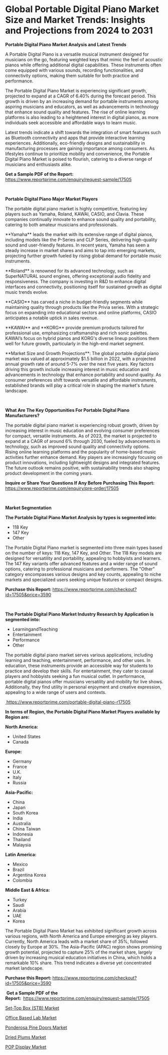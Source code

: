 <p><h1>Global Portable Digital Piano Market Size and Market Trends: Insights and Projections from 2024 to 2031</h1></p><p><strong>Portable Digital Piano Market Analysis and Latest Trends</strong></p>
<p><p>A Portable Digital Piano is a versatile musical instrument designed for musicians on the go, featuring weighted keys that mimic the feel of acoustic pianos while offering additional digital capabilities. These instruments often come equipped with various sounds, recording functionalities, and connectivity options, making them suitable for both practice and performance.</p><p>The Portable Digital Piano Market is experiencing significant growth, projected to expand at a CAGR of 6.40% during the forecast period. This growth is driven by an increasing demand for portable instruments among aspiring musicians and educators, as well as advancements in technology that enhance sound quality and features. The rise of online learning platforms is also leading to a heightened interest in digital pianos, as more individuals seek accessible and affordable ways to learn music.</p><p>Latest trends indicate a shift towards the integration of smart features such as Bluetooth connectivity and apps that provide interactive learning experiences. Additionally, eco-friendly designs and sustainability in manufacturing processes are gaining importance among consumers. As lifestyles continue to prioritize mobility and convenience, the Portable Digital Piano Market is poised to flourish, catering to a diverse range of musicians and enthusiasts alike.</p></p>
<p><strong>Get a Sample PDF of the Report:&nbsp;</strong> <a href="https://www.reportprime.com/enquiry/request-sample/17505?utm_campaign=16&utm_medium=2&utm_source=Github&utm_content=ia&utm_term=19112024&utm_id=portable-digital-piano">https://www.reportprime.com/enquiry/request-sample/17505</a></p>
<p>&nbsp;</p>
<p><strong>Portable Digital Piano Major Market Players</strong></p>
<p><p>The portable digital piano market is highly competitive, featuring key players such as Yamaha, Roland, KAWAI, CASIO, and Clavia. These companies continually innovate to enhance sound quality and portability, catering to both amateur musicians and professionals.</p><p>**Yamaha** leads the market with its extensive range of digital pianos, including models like the P-Series and CLP Series, delivering high-quality sound and user-friendly features. In recent years, Yamaha has seen a steady increase in market shares and aims to tap into emerging markets, projecting further growth fueled by rising global demand for portable music instruments.</p><p>**Roland** is renowned for its advanced technology, such as SuperNATURAL sound engines, offering exceptional audio fidelity and responsiveness. The company is investing in R&D to enhance digital interfaces and connectivity, positioning itself for sustained growth as digital music trends evolve.</p><p>**CASIO** has carved a niche in budget-friendly segments while maintaining quality through products like the Privia series. With a strategic focus on expanding into educational sectors and online platforms, CASIO anticipates a notable uptick in sales revenue.</p><p>**KAWAI** and **KORG** provide premium products tailored for professional use, emphasizing craftsmanship and rich sonic palettes. KAWAI’s focus on hybrid pianos and KORG's diverse lineup positions them well for future growth, particularly in the high-end market segment.</p><p>**Market Size and Growth Projections**: The global portable digital piano market was valued at approximately $1.5 billion in 2022, with a projected annual growth rate of around 5-7% over the next five years. Key factors driving this growth include increasing interest in music education and advancements in technology that enhance portability and sound quality. As consumer preferences shift towards versatile and affordable instruments, established brands will play a critical role in shaping the market's future landscape.</p></p>
<p>&nbsp;</p>
<p><strong>What Are The Key Opportunities For Portable Digital Piano Manufacturers?</strong></p>
<p><p>The portable digital piano market is experiencing robust growth, driven by increasing interest in music education and evolving consumer preferences for compact, versatile instruments. As of 2023, the market is projected to expand at a CAGR of around 6% through 2030, fueled by advancements in technology, such as improved sound quality and connectivity options. Rising online learning platforms and the popularity of home-based music activities further enhance demand. Key players are increasingly focusing on product innovations, including lightweight designs and integrated features. The future outlook remains positive, with sustainability trends also shaping product development in the coming years.</p></p>
<p><strong>Inquire or Share Your Questions If Any Before Purchasing This Report:</strong> <a href="https://www.reportprime.com/enquiry/pre-order/17505?utm_campaign=16&utm_medium=2&utm_source=Github&utm_content=ia&utm_term=19112024&utm_id=portable-digital-piano">https://www.reportprime.com/enquiry/pre-order/17505</a></p>
<p>&nbsp;</p>
<p><strong>Market Segmentation</strong></p>
<p><strong>The Portable Digital Piano Market Analysis by types is segmented into:</strong></p>
<p><ul><li>118 Key</li><li>147 Key</li><li>Other</li></ul></p>
<p><p>The Portable Digital Piano market is segmented into three main types based on the number of keys: 118 Key, 147 Key, and Other. The 118 Key models are designed for versatility and portability, appealing to hobbyists and learners. The 147 Key variants offer advanced features and a wider range of sound options, catering to professional musicians and performers. The "Other" category encompasses various designs and key counts, appealing to niche markets and specialized users seeking unique features or compact designs.</p></p>
<p><strong>Purchase this Report:&nbsp;</strong><a href="https://www.reportprime.com/checkout?id=17505&price=3590&utm_campaign=16&utm_medium=2&utm_source=Github&utm_content=ia&utm_term=19112024&utm_id=portable-digital-piano">https://www.reportprime.com/checkout?id=17505&price=3590</a></p>
<p>&nbsp;</p>
<p><strong>The Portable Digital Piano Market Industry Research by Application is segmented into:</strong></p>
<p><ul><li>LearningandTeaching</li><li>Entertainment</li><li>Performance</li><li>Other</li></ul></p>
<p><p>The portable digital piano market serves various applications, including learning and teaching, entertainment, performance, and other uses. In education, these instruments provide an accessible way for students to practice and develop their skills. For entertainment, they cater to casual players and hobbyists seeking a fun musical outlet. In performance, portable digital pianos offer musicians versatility and mobility for live shows. Additionally, they find utility in personal enjoyment and creative expression, appealing to a wide range of users and contexts.</p></p>
<p><a href="https://www.reportprime.com/portable-digital-piano-r17505?utm_campaign=16&utm_medium=2&utm_source=Github&utm_content=ia&utm_term=19112024&utm_id=portable-digital-piano">&nbsp;https://www.reportprime.com/portable-digital-piano-r17505</a></p>
<p><strong>In terms of Region, the Portable Digital Piano Market Players available by Region are:</strong></p>
<p>
    <p> <strong> North America: </strong>
        <ul>
            <li>United States</li>
            <li>Canada</li>
        </ul>
        </p> 
    <p> <strong> Europe: </strong>
        <ul>
            <li>Germany</li>
            <li>France</li>
            <li>U.K.</li>
            <li>Italy</li>
            <li>Russia</li>
        </ul>
        </p> 
    <p> <strong> Asia-Pacific: </strong>
        <ul>
            <li>China</li>
            <li>Japan</li>
            <li>South Korea</li>
            <li>India</li>
            <li>Australia</li>
            <li>China Taiwan</li>
            <li>Indonesia</li>
            <li>Thailand</li>
            <li>Malaysia</li>
        </ul>
        </p> 
    <p> <strong> Latin America: </strong>
        <ul>
            <li>Mexico</li>
            <li>Brazil</li>
            <li>Argentina Korea</li>
            <li>Colombia</li>
        </ul>
        </p> 
    <p> <strong> Middle East & Africa: </strong>
        <ul>
            <li>Turkey</li>
            <li>Saudi</li>
            <li>Arabia</li>
            <li>UAE</li>
            <li>Korea</li>
        </ul>
    </p>
    </p>
<p><p>The Portable Digital Piano Market has exhibited significant growth across various regions, with North America and Europe emerging as key players. Currently, North America leads with a market share of 35%, followed closely by Europe at 30%. The Asia-Pacific (APAC) region shows promising growth potential, projected to capture 25% of the market share, largely driven by increasing musical education initiatives in China, which holds a remarkable 10% share. This trend indicates a diverse yet concentrated market landscape.</p></p>
<p><strong>Purchase this Report: </strong><a href="https://www.reportprime.com/checkout?id=17505&price=3590&utm_campaign=16&utm_medium=2&utm_source=Github&utm_content=ia&utm_term=19112024&utm_id=portable-digital-piano">https://www.reportprime.com/checkout?id=17505&price=3590</a></p>
<p>&nbsp;<strong>Get a Sample PDF of the Report:&nbsp;&nbsp;</strong><a href="https://www.reportprime.com/enquiry/request-sample/17505?utm_campaign=16&utm_medium=2&utm_source=Github&utm_content=ia&utm_term=19112024&utm_id=portable-digital-piano">https://www.reportprime.com/enquiry/request-sample/17505</a></p>
<p><strong></strong></p>
<p><p><a href="https://www.linkedin.com/pulse/analyzing-set-top-box-stb-market-dynamics-growth-drivers-forecasted-qawmf?utm_campaign=16&utm_medium=2&utm_source=Github&utm_content=ia&utm_term=19112024&utm_id=portable-digital-piano">Set-Top Box (STB) Market</a></p><p><a href="https://issuu.com/reportprime-2/docs/office-based-lab-market-size-2030.p_a5825e7c297d1e?utm_campaign=16&utm_medium=2&utm_source=Github&utm_content=ia&utm_term=19112024&utm_id=portable-digital-piano">Office Based Lab Market</a></p><p><a href="https://github.com/YashRP12/Market-Research-Report-List-6/blob/main/ponderosa-pine-doors-market.md?utm_campaign=16&utm_medium=2&utm_source=Github&utm_content=ia&utm_term=19112024&utm_id=portable-digital-piano">Ponderosa Pine Doors Market</a></p><p><a href="https://www.linkedin.com/pulse/global-dried-plums-market-forecast-year-2024-2031-reveals-dbppe?utm_campaign=16&utm_medium=2&utm_source=Github&utm_content=ia&utm_term=19112024&utm_id=portable-digital-piano">Dried Plums Market</a></p><p><a href="https://github.com/JosephineMcguire65/Market-Research-Report-List-1/blob/main/pop-display-market.md?utm_campaign=16&utm_medium=2&utm_source=Github&utm_content=ia&utm_term=19112024&utm_id=portable-digital-piano">POP Display Market</a></p></p>